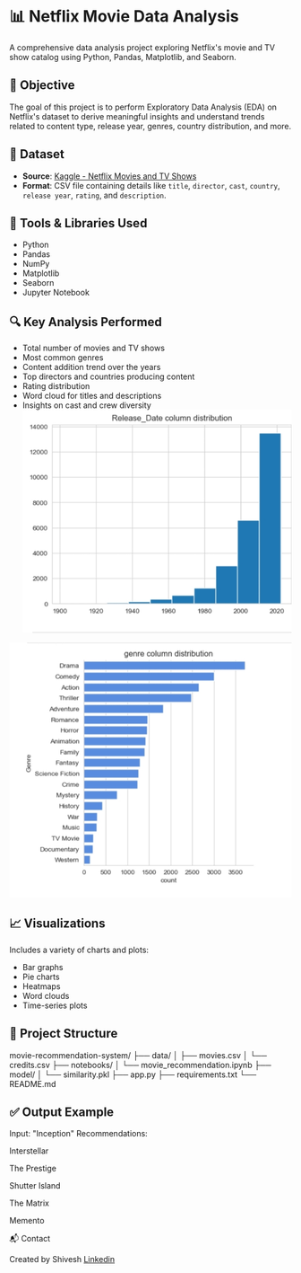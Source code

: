 # 📊 Netflix Movie Data Analysis

A comprehensive data analysis project exploring Netflix's movie and TV show catalog using Python, Pandas, Matplotlib, and Seaborn.

## 📌 Objective

The goal of this project is to perform Exploratory Data Analysis (EDA) on Netflix's dataset to derive meaningful insights and understand trends related to content type, release year, genres, country distribution, and more.

## 📁 Dataset

- **Source**: [Kaggle - Netflix Movies and TV Shows](https://www.kaggle.com/datasets/shivamb/netflix-shows)
- **Format**: CSV file containing details like `title`, `director`, `cast`, `country`, `release year`, `rating`, and `description`.

## 🧰 Tools & Libraries Used

- Python
- Pandas
- NumPy
- Matplotlib
- Seaborn
- Jupyter Notebook

## 🔍 Key Analysis Performed

- Total number of movies and TV shows
- Most common genres
- Content addition trend over the years
- Top directors and countries producing content
- Rating distribution
- Word cloud for titles and descriptions
- Insights on cast and crew diversity
![Analysis](https://github.com/shivesh122/NETFLIX_Movie_data_analysis/blob/8cd565a08d43c7f86b3a309197577ef508cb9e7e/IMG_20250701_094812.jpg)

![Analytics](https://github.com/shivesh122/NETFLIX_Movie_data_analysis/blob/e147d2a6f1cfacc30e98b2bcf4dfbc8f4953d228/IMG_20250701_094853.jpg)


## 📈 Visualizations

Includes a variety of charts and plots:
- Bar graphs
- Pie charts
- Heatmaps
- Word clouds
- Time-series plots

## 📂 Project Structure
movie-recommendation-system/
├── data/
│   ├── movies.csv
│   └── credits.csv
├── notebooks/
│   └── movie_recommendation.ipynb
├── model/
│   └── similarity.pkl
├── app.py
├── requirements.txt
└── README.md

## ✅ Output Example

Input: "Inception"
Recommendations:

Interstellar

The Prestige

Shutter Island

The Matrix

Memento


📬 Contact

Created by Shivesh
[Linkedin](https://www.linkedin.com/in/shivesh-tiwari-68b79a245)
